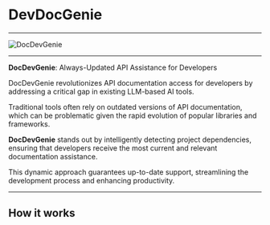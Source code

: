 # DevDocGenie
---
![DocDevGenie](https://repository-images.githubusercontent.com/721810725/52be4ec9-0672-415e-b2e9-74e569843e0e)

---
**DocDevGenie**: Always-Updated API Assistance for Developers

DocDevGenie revolutionizes API documentation access for developers by addressing a critical gap in existing LLM-based AI tools.

Traditional tools often rely on outdated versions of API documentation, which can be problematic given the rapid evolution of popular libraries and frameworks.

**DocDevGenie** stands out by intelligently detecting project dependencies, ensuring that developers receive the most current and relevant documentation assistance.

This dynamic approach guarantees up-to-date support, streamlining the development process and enhancing productivity.

---

## How it works



